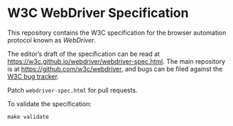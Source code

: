 # W3C WebDriver Specification

This repository contains the W3C specification
for the browser automation protocol known as _WebDriver_.

The editor’s draft of the specification can be read at
https://w3c.github.io/webdriver/webdriver-spec.html.
The main repository is at https://github.com/w3c/webdriver,
and bugs can be filed against the
[W3C bug tracker](https://www.w3.org/Bugs/Public/enter_bug.cgi?comment=&blocked=20860&short_desc=%5BWebDriver%20Spec%5D%3A%20&product=Browser%20Test%2FTools%20WG&component=WebDriver).

Patch `webdriver-spec.html` for pull requests.

To validate the specification:

    make validate
